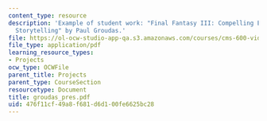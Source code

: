 ```yaml
---
content_type: resource
description: 'Example of student work: "Final Fantasy III: Compelling Environmental
  Storytelling" by Paul Groudas.'
file: https://ol-ocw-studio-app-qa.s3.amazonaws.com/courses/cms-600-videogame-theory-and-analysis-fall-2007/476f11cf49a8f681d6d100fe6625bc28_groudas_pres.pdf
file_type: application/pdf
learning_resource_types:
- Projects
ocw_type: OCWFile
parent_title: Projects
parent_type: CourseSection
resourcetype: Document
title: groudas_pres.pdf
uid: 476f11cf-49a8-f681-d6d1-00fe6625bc28
---
```

